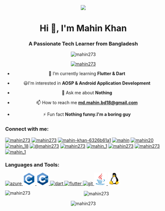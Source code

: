 <div align="center">
  <img height="150" src="https://camo.githubusercontent.com/62da68eb62b1e5f175f7d1f0191dd89a653d7908feb22d37d4a0ab07365d6791/68747470733a2f2f6d656469612e67697068792e636f6d2f6d656469612f4d3967624264396e6244724f5475314d71782f67697068792e676966"  />
</div>

<h1 align="center">Hi 👋, I'm Mahin Khan</h1>
<h3 align="center">A Passionate Tech Learner from Bangladesh</h3>
<div align="center">


<p align="centre"> <img src="https://komarev.com/ghpvc/?username=mahin273&label=Profile%20views&color=0e75b6&style=flat" alt="mahin273" /> </p>

<p align="centre"> <a href="https://github.com/ryo-ma/github-profile-trophy"><img src="https://github-profile-trophy.vercel.app/?username=mahin273" alt="mahin273" /></a> </p>

- 🌱 I’m currently learning **Flutter & Dart**

- 😃I'm interested in **AOSP & Android Application Development**

- 💬 Ask me about **Nothing**

- 📫 How to reach me **md.mahin.bd18@gmail.com**

- ⚡ Fun fact **Nothing funny.I'm a boring guy**


<h3 align="left">Connect with me:</h3>
<p align="left">
<a href="https://codepen.io/mahin273" target="blank"><img align="center" src="https://raw.githubusercontent.com/rahuldkjain/github-profile-readme-generator/master/src/images/icons/Social/codepen.svg" alt="mahin273" height="30" width="40" /></a>
<a href="https://dev.to/mahin273" target="blank"><img align="center" src="https://raw.githubusercontent.com/rahuldkjain/github-profile-readme-generator/master/src/images/icons/Social/devto.svg" alt="mahin273" height="30" width="40" /></a>
<a href="https://linkedin.com/in/mahin-khan-6326b61a1" target="blank"><img align="center" src="https://raw.githubusercontent.com/rahuldkjain/github-profile-readme-generator/master/src/images/icons/Social/linked-in-alt.svg" alt="mahin-khan-6326b61a1" height="30" width="40" /></a>
<a href="https://stackoverflow.com/users/mahin" target="blank"><img align="center" src="https://raw.githubusercontent.com/rahuldkjain/github-profile-readme-generator/master/src/images/icons/Social/stack-overflow.svg" alt="mahin" height="30" width="40" /></a>
<a href="https://fb.com/mahin20" target="blank"><img align="center" src="https://raw.githubusercontent.com/rahuldkjain/github-profile-readme-generator/master/src/images/icons/Social/facebook.svg" alt="mahin20" height="30" width="40" /></a>
<a href="https://instagram.com/mahin_18" target="blank"><img align="center" src="https://raw.githubusercontent.com/rahuldkjain/github-profile-readme-generator/master/src/images/icons/Social/instagram.svg" alt="mahin_18" height="30" width="40" /></a>
<a href="https://hashnode.com/@mahin273" target="blank"><img align="center" src="https://raw.githubusercontent.com/rahuldkjain/github-profile-readme-generator/master/src/images/icons/Social/hashnode.svg" alt="@mahin273" height="30" width="40" /></a>
<a href="https://www.codechef.com/users/mahin273" target="blank"><img align="center" src="https://cdn.jsdelivr.net/npm/simple-icons@3.1.0/icons/codechef.svg" alt="mahin273" height="30" width="40" /></a>
<a href="https://www.hackerrank.com/mahin_1" target="blank"><img align="center" src="https://raw.githubusercontent.com/rahuldkjain/github-profile-readme-generator/master/src/images/icons/Social/hackerrank.svg" alt="mahin_1" height="30" width="40" /></a>
<a href="https://codeforces.com/profile/mahin273" target="blank"><img align="center" src="https://raw.githubusercontent.com/rahuldkjain/github-profile-readme-generator/master/src/images/icons/Social/codeforces.svg" alt="mahin273" height="30" width="40" /></a>
<a href="https://www.leetcode.com/mahin273" target="blank"><img align="center" src="https://raw.githubusercontent.com/rahuldkjain/github-profile-readme-generator/master/src/images/icons/Social/leet-code.svg" alt="mahin273" height="30" width="40" /></a>
<a href="https://www.topcoder.com/members/mahin_1" target="blank"><img align="center" src="https://raw.githubusercontent.com/rahuldkjain/github-profile-readme-generator/master/src/images/icons/Social/topcoder.svg" alt="mahin_1" height="30" width="40" /></a>
</p>

<h3 align="left">Languages and Tools:</h3>
<p align="left"> <a href="https://azure.microsoft.com/en-in/" target="_blank" rel="noreferrer"> <img src="https://www.vectorlogo.zone/logos/microsoft_azure/microsoft_azure-icon.svg" alt="azure" width="40" height="40"/> </a> <a href="https://www.cprogramming.com/" target="_blank" rel="noreferrer"> <img src="https://raw.githubusercontent.com/devicons/devicon/master/icons/c/c-original.svg" alt="c" width="40" height="40"/> </a> <a href="https://www.w3schools.com/cpp/" target="_blank" rel="noreferrer"> <img src="https://raw.githubusercontent.com/devicons/devicon/master/icons/cplusplus/cplusplus-original.svg" alt="cplusplus" width="40" height="40"/> </a> <a href="https://dart.dev" target="_blank" rel="noreferrer"> <img src="https://www.vectorlogo.zone/logos/dartlang/dartlang-icon.svg" alt="dart" width="40" height="40"/> </a> <a href="https://flutter.dev" target="_blank" rel="noreferrer"> <img src="https://www.vectorlogo.zone/logos/flutterio/flutterio-icon.svg" alt="flutter" width="40" height="40"/> </a> <a href="https://git-scm.com/" target="_blank" rel="noreferrer"> <img src="https://www.vectorlogo.zone/logos/git-scm/git-scm-icon.svg" alt="git" width="40" height="40"/> </a> <a href="https://www.java.com" target="_blank" rel="noreferrer"> <img src="https://raw.githubusercontent.com/devicons/devicon/master/icons/java/java-original.svg" alt="java" width="40" height="40"/> </a> <a href="https://www.linux.org/" target="_blank" rel="noreferrer"> <img src="https://raw.githubusercontent.com/devicons/devicon/master/icons/linux/linux-original.svg" alt="linux" width="40" height="40"/> </a> </p>

<p><img align="left" src="https://github-readme-stats.vercel.app/api/top-langs?username=mahin273&show_icons=true&locale=en&layout=compact" alt="mahin273" /></p>

<p>&nbsp;<img align="center" src="https://github-readme-stats.vercel.app/api?username=mahin273&show_icons=true&locale=en" alt="mahin273" /></p>

<p><img align="center" src="https://github-readme-streak-stats.herokuapp.com/?user=mahin273&" alt="mahin273" /></p>
